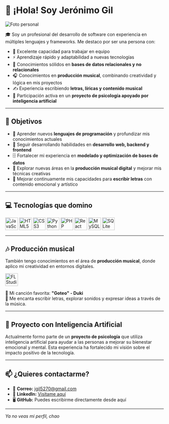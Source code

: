 # 👋 ¡Hola! Soy Jerónimo Gil

![Foto personal](https://www.losreplicantes.com/images/photoday/1000/1163/c.jpg)

🎓 Soy un profesional del desarrollo de software con experiencia en múltiples lenguajes y frameworks. Me destaco por ser una persona con:

- 🤝 Excelente capacidad para trabajar en equipo  
- ⚡ Aprendizaje rápido y adaptabilidad a nuevas tecnologías  
- 🧠 Conocimientos sólidos en **bases de datos relacionales y no relacionales**  
- 🎧 Conocimientos en **producción musical**, combinando creatividad y lógica en mis proyectos  
- ✍️ Experiencia escribiendo **letras, líricas y contenido musical**  
- 🤖 Participación activa en un **proyecto de psicología apoyado por inteligencia artificial**

---

## 🎯 Objetivos

- 🚀 Aprender nuevos **lenguajes de programación** y profundizar mis conocimientos actuales  
- 🧠 Seguir desarrollando habilidades en **desarrollo web, backend y frontend**  
- 🗄️ Fortalecer mi experiencia en **modelado y optimización de bases de datos**  
- 🎹 Explorar nuevas áreas en la **producción musical digital** y mejorar mis técnicas creativas  
- 📝 Mejorar continuamente mis capacidades para **escribir letras** con contenido emocional y artístico

---

## 💻 Tecnologías que domino

<div align="left">
  <img src="https://cdn.jsdelivr.net/gh/devicons/devicon/icons/javascript/javascript-original.svg" height="40" alt="JavaScript" />
  <img src="https://cdn.jsdelivr.net/gh/devicons/devicon/icons/html5/html5-original.svg" height="40" alt="HTML5" />
  <img src="https://cdn.jsdelivr.net/gh/devicons/devicon/icons/css3/css3-original.svg" height="40" alt="CSS3" />
  <img src="https://cdn.jsdelivr.net/gh/devicons/devicon/icons/python/python-original.svg" height="40" alt="Python" />
  <img src="https://cdn.jsdelivr.net/gh/devicons/devicon/icons/php/php-original.svg" height="40" alt="PHP" />
  <img src="https://cdn.jsdelivr.net/gh/devicons/devicon/icons/react/react-original.svg" height="40" alt="React" />
  <img src="https://cdn.jsdelivr.net/gh/devicons/devicon/icons/mysql/mysql-original.svg" height="40" alt="MySQL" />
  <img src="https://cdn.jsdelivr.net/gh/devicons/devicon/icons/sqlite/sqlite-original.svg" height="40" alt="SQLite" />
</div>

---

## 🎶 Producción musical

También tengo conocimientos en el área de **producción musical**, donde aplico mi creatividad en entornos digitales.

<div align="left">
  <img src="https://media.tenor.com/9m6sXdq-wFkAAAAe/fl-studio-21-logo.png" height="40" alt="FL Studio" />
</div>

🎵 Mi canción favorita: **"Goteo" - Duki**  
🎤 Me encanta escribir letras, explorar sonidos y expresar ideas a través de la música.

---

## 🤖 Proyecto con Inteligencia Artificial

Actualmente formo parte de un **proyecto de psicología** que utiliza inteligencia artificial para ayudar a las personas a mejorar su bienestar emocional y mental. Esta experiencia ha fortalecido mi visión sobre el impacto positivo de la tecnología.

---

## 📫 ¿Quieres contactarme?

- 📧 **Correo:** jgil5270@gmail.com  
- 💼 **LinkedIn:** [Visítame aquí](https://www.linkedin.com)  
- 🖥️ **GitHub:** Puedes escribirme directamente desde aquí

---

_Ya no veas mi perfil, chao_
